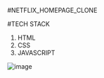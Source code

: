 #NETFLIX_HOMEPAGE_CLONE

#TECH STACK
1. HTML
2. CSS
3. JAVASCRIPT


![image](https://github.com/shekhsahil/BharatIntern_Netflix_Homepage_Clone/assets/91855497/3dda03ad-3f9b-4a85-a90b-561286a86536)

